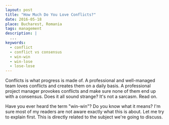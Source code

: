 ```yaml
---
layout: post
title: "How Much Do You Love Conflicts?"
date: 2016-05-18
place: Bucharest, Romania
tags: management
description: |
  ...
keywords:
  - conflict
  - conflict vs consensus
  - win-win
  - win-lose
  - lose-lose
---
```


Conflicts is what progress is made of. A professional and well-managed
team loves conflicts and creates them on a daily basis. A professional
project manager provokes conflicts and make sure none of them end
up with a consensus. Does it all sound strange? It's not a sarcasm. Read on.

<!--more-->

Have you ever heard the term "win-win"? Do you know what it means? I'm sure
most of my readers are not aware exactly what this is about. Let me try
to explain first. This is directly related to the subject we're going to discuss.

